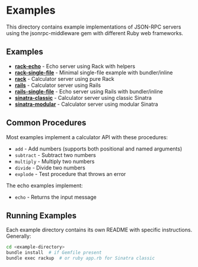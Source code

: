# Examples

This directory contains example implementations of JSON-RPC servers using the jsonrpc-middleware gem with different Ruby web frameworks.

## Examples

- [**rack-echo**](./rack-echo/) - Echo server using Rack with helpers
- [**rack-single-file**](./rack-single-file/) - Minimal single-file example with bundler/inline
- [**rack**](./rack/) - Calculator server using pure Rack
- [**rails**](./rails-single-file/) - Calculator server using Rails
- [**rails-single-file**](./rails-single-file/) - Echo server using Rails with bundler/inline
- [**sinatra-classic**](./sinatra-classic/) - Calculator server using classic Sinatra
- [**sinatra-modular**](./sinatra-modular/) - Calculator server using modular Sinatra

## Common Procedures

Most examples implement a calculator API with these procedures:

- `add` - Add numbers (supports both positional and named arguments)
- `subtract` - Subtract two numbers
- `multiply` - Multiply two numbers
- `divide` - Divide two numbers
- `explode` - Test procedure that throws an error

The echo examples implement:

- `echo` - Returns the input message

## Running Examples

Each example directory contains its own README with specific instructions. Generally:

```sh
cd <example-directory>
bundle install  # if Gemfile present
bundle exec rackup  # or ruby app.rb for Sinatra classic
```
